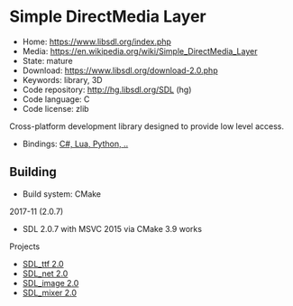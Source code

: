 # Simple DirectMedia Layer

- Home: https://www.libsdl.org/index.php
- Media: https://en.wikipedia.org/wiki/Simple_DirectMedia_Layer
- State: mature
- Download: https://www.libsdl.org/download-2.0.php
- Keywords: library, 3D
- Code repository: http://hg.libsdl.org/SDL (hg)
- Code language: C
- Code license: zlib

Cross-platform development library designed to provide low level access.
+ Bindings: [C#, Lua, Python, ..](https://www.libsdl.org/languages.php)

## Building

- Build system: CMake

2017-11 (2.0.7)
+ SDL 2.0.7 with MSVC 2015 via CMake 3.9 works

Projects

+ [SDL_ttf 2.0](https://www.libsdl.org/projects/SDL_ttf/)
+ [SDL_net 2.0](https://www.libsdl.org/projects/SDL_net/)
+ [SDL_image 2.0](https://www.libsdl.org/projects/SDL_image/)
+ [SDL_mixer 2.0](https://www.libsdl.org/projects/SDL_mixer/)
